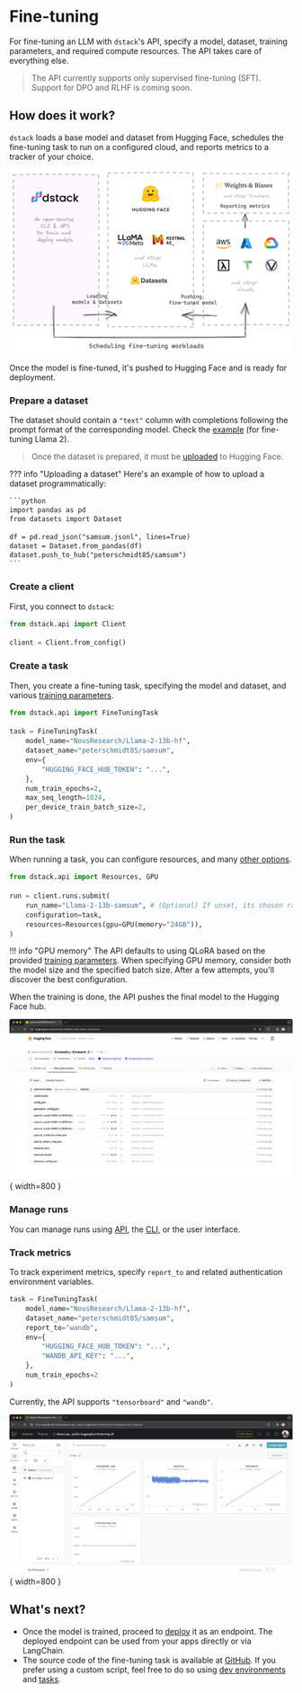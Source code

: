 # Fine-tuning

For fine-tuning an LLM with `dstack`'s API, specify a model, dataset, training parameters,
and required compute resources. The API takes care of everything else.

> The API currently supports only supervised fine-tuning (SFT). Support for DPO and RLHF is coming soon.

## How does it work?

`dstack` loads a base model and dataset from Hugging Face, schedules the fine-tuning task to run on a configured cloud,
and reports metrics to a tracker of your choice.

![](../../assets/images/dstack-fine-tuning-diagram.png)

Once the model is fine-tuned, it's pushed to Hugging Face and is ready for deployment.

### Prepare a dataset

The dataset should contain a `"text"` column with completions following the prompt format
of the corresponding model. Check the [example](https://huggingface.co/datasets/peterschmidt85/samsum)
(for fine-tuning Llama 2).

> Once the dataset is prepared, it must be [uploaded](https://huggingface.co/docs/datasets/upload_dataset) to Hugging Face.

??? info "Uploading a dataset"
    Here's an example of how to upload a dataset programmatically:

    ```python
    import pandas as pd
    from datasets import Dataset

    df = pd.read_json("samsum.jsonl", lines=True)
    dataset = Dataset.from_pandas(df)
    dataset.push_to_hub("peterschmidt85/samsum")
    ```

### Create a client

First, you connect to `dstack`:

```python
from dstack.api import Client

client = Client.from_config()
```

### Create a task

Then, you create a fine-tuning task, specifying the model and dataset, 
and various [training parameters](../../docs/reference/api/python/index.md#dstack.api.FineTuningTask).

```python
from dstack.api import FineTuningTask

task = FineTuningTask(
    model_name="NousResearch/Llama-2-13b-hf",
    dataset_name="peterschmidt85/samsum",
    env={
        "HUGGING_FACE_HUB_TOKEN": "...",
    },
    num_train_epochs=2,
    max_seq_length=1024,
    per_device_train_batch_size=2,
)
```

### Run the task

When running a task, you can configure resources, and many [other options](../../docs/reference/api/python/index.md#dstack.api.RunCollection.submit).

```python
from dstack.api import Resources, GPU

run = client.runs.submit(
    run_name="Llama-2-13b-samsum", # (Optional) If unset, its chosen randomly
    configuration=task,
    resources=Resources(gpu=GPU(memory="24GB")),
)
```

!!! info "GPU memory"
    The API defaults to using QLoRA based on the provided 
    [training parameters](../../docs/reference/api/python/index.md#dstack.api.FineTuningTask).
    When specifying GPU memory, consider both the model size and the specified batch size.
    After a few attempts, you'll discover the best configuration.

When the training is done, the API pushes the final model to the Hugging Face hub.

![](../../assets/images/dstack-finetuning-hf.png){ width=800 }

### Manage runs

You can manage runs using [API](../../docs/reference/api/python/index.md#dstack.api.Client),
the [CLI](../../docs/reference/cli/index.md), or the user interface.

### Track metrics

To track experiment metrics, specify `report_to` and related authentication environment variables.

```python
task = FineTuningTask(
    model_name="NousResearch/Llama-2-13b-hf",
    dataset_name="peterschmidt85/samsum",
    report_to="wandb",
    env={
        "HUGGING_FACE_HUB_TOKEN": "...",
        "WANDB_API_KEY": "...",
    },
    num_train_epochs=2
)
```

Currently, the API supports `"tensorboard"` and `"wandb"`.

![](../../assets/images/dstack-finetuning-wandb.png){ width=800 }

[//]: # (TODO: Examples - Llama 2, Mistral, etc)

## What's next?

- Once the model is trained, proceed to [deploy](text-generation.md) it as an endpoint.
  The deployed endpoint can be used from your apps directly or via LangChain.
- The source code of the fine-tuning task is available
  at [GitHub](https://github.com/dstackai/dstack/tree/master/src/dstack/api/_public/huggingface/finetuning/sft).
  If you prefer using a custom script, feel free to do so using [dev environments](dev-environments.md) and 
  [tasks](tasks.md).
